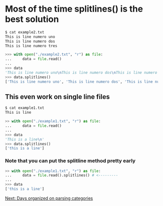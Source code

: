 # Most of the time splitlines() is the best solution

```bash
$ cat example2.txt
This is line numero uno
This is line numero dos
This is line numero tres
```

```python
>>> with open("./example2.txt", "r") as file:
...     data = file.read()
... 
>>> data
'This is line numero uno\nThis is line numero dos\nThis is line numero tres\n'
>>> data.splitlines()
['This is line numero uno', 'This is line numero dos', 'This is line numero tres']
```

## This even work on single line files

```bash
$ cat example1.txt
This is line
```

```python
>> with open("./example1.txt", "r") as file:
...     data = file.read()
... 
>>> data
'This is a line\n'
>>> data.splitlines()
['this is a line']
```

### Note that you can put the splitline method pretty early

```python
>> with open("./example1.txt", "r") as file:
...     data = file.read().splitlines() # <---------
... 
>>> data
['this is a line']
```

[Next: Days organized on parsing categories](./04.categories.md)
